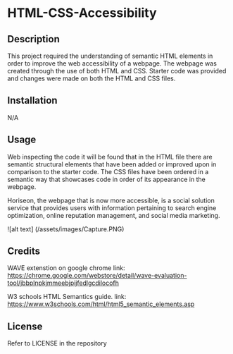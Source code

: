 # HTML-CSS-Accessibility 

## Description

This project required the understanding of semantic HTML elements in order to improve the web accessibility of a webpage. The webpage was created through the use of both HTML and CSS. Starter code was provided and changes were made on both the HTML and CSS files.

## Installation

N/A

## Usage

Web inspecting the code it will be found that in the HTML file there are semantic structural elements that have been added or improved upon in comparison to the starter code. The CSS files have been ordered in a semantic way that showcases code in order of its appearance in the webpage.

Horiseon, the webpage that is now more accessible, is a social solution service that provides users with information pertaining to search engine optimization, online reputation management, and social media marketing. 

![alt text] (/assets/images/Capture.PNG)


## Credits

WAVE extenstion on google chrome link: https://chrome.google.com/webstore/detail/wave-evaluation-tool/jbbplnpkjmmeebjpijfedlgcdilocofh 

W3 schools HTML Semantics guide. link: https://www.w3schools.com/html/html5_semantic_elements.asp 

## License

Refer to LICENSE in the repository


